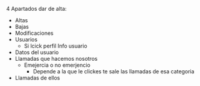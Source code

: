 4 Apartados
dar de alta:
- Altas
- Bajas
- Modificaciones
- Usuarios
	- Si lcick perfil
Info usuario
- Datos del usuario
- Llamadas que hacemos nosotros
	- Emejercia o no emerjencio
		- Depende a la que le clickes te sale las llamadas de esa categoria
- Llamadas de ellos
